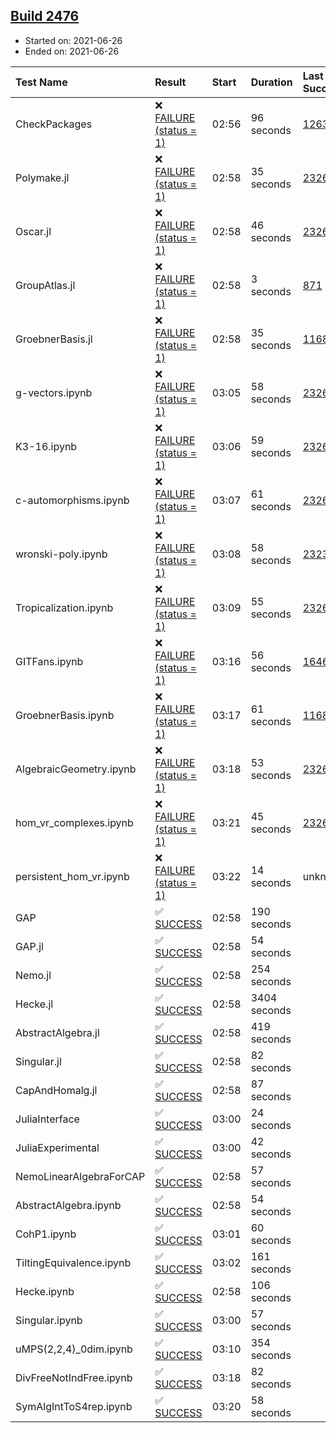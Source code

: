 ## [Build 2476](https://oscarci.mathematik.uni-kl.de/job/oscar-stable/2476/)

* Started on: 2021-06-26
* Ended on: 2021-06-26

| Test Name    | Result | Start | Duration | Last Success | First Failure |
|:-------------|:-------|:------|:---------|:-------------|:--------------|
| CheckPackages | ❌ [FAILURE (status = 1)](https://oscarci.mathematik.uni-kl.de/job/oscar-stable/2476/artifact/logs/build-2476/CheckPackages.log) | 02:56 | 96 seconds | [1263](https://oscarci.mathematik.uni-kl.de/job/oscar-stable/1263/) | [1264](https://oscarci.mathematik.uni-kl.de/job/oscar-stable/1264/) |
| Polymake.jl | ❌ [FAILURE (status = 1)](https://oscarci.mathematik.uni-kl.de/job/oscar-stable/2476/artifact/logs/build-2476/Polymake.jl.log) | 02:58 | 35 seconds | [2326](https://oscarci.mathematik.uni-kl.de/job/oscar-stable/2326/) | [2327](https://oscarci.mathematik.uni-kl.de/job/oscar-stable/2327/) |
| Oscar.jl | ❌ [FAILURE (status = 1)](https://oscarci.mathematik.uni-kl.de/job/oscar-stable/2476/artifact/logs/build-2476/Oscar.jl.log) | 02:58 | 46 seconds | [2326](https://oscarci.mathematik.uni-kl.de/job/oscar-stable/2326/) | [2327](https://oscarci.mathematik.uni-kl.de/job/oscar-stable/2327/) |
| GroupAtlas.jl | ❌ [FAILURE (status = 1)](https://oscarci.mathematik.uni-kl.de/job/oscar-stable/2476/artifact/logs/build-2476/GroupAtlas.jl.log) | 02:58 | 3 seconds | [871](https://oscarci.mathematik.uni-kl.de/job/oscar-stable/871/) | [872](https://oscarci.mathematik.uni-kl.de/job/oscar-stable/872/) |
| GroebnerBasis.jl | ❌ [FAILURE (status = 1)](https://oscarci.mathematik.uni-kl.de/job/oscar-stable/2476/artifact/logs/build-2476/GroebnerBasis.jl.log) | 02:58 | 35 seconds | [1168](https://oscarci.mathematik.uni-kl.de/job/oscar-stable/1168/) | [1169](https://oscarci.mathematik.uni-kl.de/job/oscar-stable/1169/) |
| g-vectors.ipynb | ❌ [FAILURE (status = 1)](https://oscarci.mathematik.uni-kl.de/job/oscar-stable/2476/artifact/logs/build-2476/g-vectors.ipynb.log) | 03:05 | 58 seconds | [2326](https://oscarci.mathematik.uni-kl.de/job/oscar-stable/2326/) | [2327](https://oscarci.mathematik.uni-kl.de/job/oscar-stable/2327/) |
| K3-16.ipynb | ❌ [FAILURE (status = 1)](https://oscarci.mathematik.uni-kl.de/job/oscar-stable/2476/artifact/logs/build-2476/K3-16.ipynb.log) | 03:06 | 59 seconds | [2326](https://oscarci.mathematik.uni-kl.de/job/oscar-stable/2326/) | [2327](https://oscarci.mathematik.uni-kl.de/job/oscar-stable/2327/) |
| c-automorphisms.ipynb | ❌ [FAILURE (status = 1)](https://oscarci.mathematik.uni-kl.de/job/oscar-stable/2476/artifact/logs/build-2476/c-automorphisms.ipynb.log) | 03:07 | 61 seconds | [2326](https://oscarci.mathematik.uni-kl.de/job/oscar-stable/2326/) | [2327](https://oscarci.mathematik.uni-kl.de/job/oscar-stable/2327/) |
| wronski-poly.ipynb | ❌ [FAILURE (status = 1)](https://oscarci.mathematik.uni-kl.de/job/oscar-stable/2476/artifact/logs/build-2476/wronski-poly.ipynb.log) | 03:08 | 58 seconds | [2323](https://oscarci.mathematik.uni-kl.de/job/oscar-stable/2323/) | [2324](https://oscarci.mathematik.uni-kl.de/job/oscar-stable/2324/) |
| Tropicalization.ipynb | ❌ [FAILURE (status = 1)](https://oscarci.mathematik.uni-kl.de/job/oscar-stable/2476/artifact/logs/build-2476/Tropicalization.ipynb.log) | 03:09 | 55 seconds | [2326](https://oscarci.mathematik.uni-kl.de/job/oscar-stable/2326/) | [2327](https://oscarci.mathematik.uni-kl.de/job/oscar-stable/2327/) |
| GITFans.ipynb | ❌ [FAILURE (status = 1)](https://oscarci.mathematik.uni-kl.de/job/oscar-stable/2476/artifact/logs/build-2476/GITFans.ipynb.log) | 03:16 | 56 seconds | [1646](https://oscarci.mathematik.uni-kl.de/job/oscar-stable/1646/) | [1647](https://oscarci.mathematik.uni-kl.de/job/oscar-stable/1647/) |
| GroebnerBasis.ipynb | ❌ [FAILURE (status = 1)](https://oscarci.mathematik.uni-kl.de/job/oscar-stable/2476/artifact/logs/build-2476/GroebnerBasis.ipynb.log) | 03:17 | 61 seconds | [1168](https://oscarci.mathematik.uni-kl.de/job/oscar-stable/1168/) | [1169](https://oscarci.mathematik.uni-kl.de/job/oscar-stable/1169/) |
| AlgebraicGeometry.ipynb | ❌ [FAILURE (status = 1)](https://oscarci.mathematik.uni-kl.de/job/oscar-stable/2476/artifact/logs/build-2476/AlgebraicGeometry.ipynb.log) | 03:18 | 53 seconds | [2326](https://oscarci.mathematik.uni-kl.de/job/oscar-stable/2326/) | [2327](https://oscarci.mathematik.uni-kl.de/job/oscar-stable/2327/) |
| hom_vr_complexes.ipynb | ❌ [FAILURE (status = 1)](https://oscarci.mathematik.uni-kl.de/job/oscar-stable/2476/artifact/logs/build-2476/hom_vr_complexes.ipynb.log) | 03:21 | 45 seconds | [2326](https://oscarci.mathematik.uni-kl.de/job/oscar-stable/2326/) | [2327](https://oscarci.mathematik.uni-kl.de/job/oscar-stable/2327/) |
| persistent_hom_vr.ipynb | ❌ [FAILURE (status = 1)](https://oscarci.mathematik.uni-kl.de/job/oscar-stable/2476/artifact/logs/build-2476/persistent_hom_vr.ipynb.log) | 03:22 | 14 seconds | unknown | unknown |
| GAP | ✅ [SUCCESS](https://oscarci.mathematik.uni-kl.de/job/oscar-stable/2476/artifact/logs/build-2476/GAP.log) | 02:58 | 190 seconds |  |  |
| GAP.jl | ✅ [SUCCESS](https://oscarci.mathematik.uni-kl.de/job/oscar-stable/2476/artifact/logs/build-2476/GAP.jl.log) | 02:58 | 54 seconds |  |  |
| Nemo.jl | ✅ [SUCCESS](https://oscarci.mathematik.uni-kl.de/job/oscar-stable/2476/artifact/logs/build-2476/Nemo.jl.log) | 02:58 | 254 seconds |  |  |
| Hecke.jl | ✅ [SUCCESS](https://oscarci.mathematik.uni-kl.de/job/oscar-stable/2476/artifact/logs/build-2476/Hecke.jl.log) | 02:58 | 3404 seconds |  |  |
| AbstractAlgebra.jl | ✅ [SUCCESS](https://oscarci.mathematik.uni-kl.de/job/oscar-stable/2476/artifact/logs/build-2476/AbstractAlgebra.jl.log) | 02:58 | 419 seconds |  |  |
| Singular.jl | ✅ [SUCCESS](https://oscarci.mathematik.uni-kl.de/job/oscar-stable/2476/artifact/logs/build-2476/Singular.jl.log) | 02:58 | 82 seconds |  |  |
| CapAndHomalg.jl | ✅ [SUCCESS](https://oscarci.mathematik.uni-kl.de/job/oscar-stable/2476/artifact/logs/build-2476/CapAndHomalg.jl.log) | 02:58 | 87 seconds |  |  |
| JuliaInterface | ✅ [SUCCESS](https://oscarci.mathematik.uni-kl.de/job/oscar-stable/2476/artifact/logs/build-2476/JuliaInterface.log) | 03:00 | 24 seconds |  |  |
| JuliaExperimental | ✅ [SUCCESS](https://oscarci.mathematik.uni-kl.de/job/oscar-stable/2476/artifact/logs/build-2476/JuliaExperimental.log) | 03:00 | 42 seconds |  |  |
| NemoLinearAlgebraForCAP | ✅ [SUCCESS](https://oscarci.mathematik.uni-kl.de/job/oscar-stable/2476/artifact/logs/build-2476/NemoLinearAlgebraForCAP.log) | 02:58 | 57 seconds |  |  |
| AbstractAlgebra.ipynb | ✅ [SUCCESS](https://oscarci.mathematik.uni-kl.de/job/oscar-stable/2476/artifact/logs/build-2476/AbstractAlgebra.ipynb.log) | 02:58 | 54 seconds |  |  |
| CohP1.ipynb | ✅ [SUCCESS](https://oscarci.mathematik.uni-kl.de/job/oscar-stable/2476/artifact/logs/build-2476/CohP1.ipynb.log) | 03:01 | 60 seconds |  |  |
| TiltingEquivalence.ipynb | ✅ [SUCCESS](https://oscarci.mathematik.uni-kl.de/job/oscar-stable/2476/artifact/logs/build-2476/TiltingEquivalence.ipynb.log) | 03:02 | 161 seconds |  |  |
| Hecke.ipynb | ✅ [SUCCESS](https://oscarci.mathematik.uni-kl.de/job/oscar-stable/2476/artifact/logs/build-2476/Hecke.ipynb.log) | 02:58 | 106 seconds |  |  |
| Singular.ipynb | ✅ [SUCCESS](https://oscarci.mathematik.uni-kl.de/job/oscar-stable/2476/artifact/logs/build-2476/Singular.ipynb.log) | 03:00 | 57 seconds |  |  |
| uMPS(2,2,4)_0dim.ipynb | ✅ [SUCCESS](https://oscarci.mathematik.uni-kl.de/job/oscar-stable/2476/artifact/logs/build-2476/uMPS-2-2-4-_0dim.ipynb.log) | 03:10 | 354 seconds |  |  |
| DivFreeNotIndFree.ipynb | ✅ [SUCCESS](https://oscarci.mathematik.uni-kl.de/job/oscar-stable/2476/artifact/logs/build-2476/DivFreeNotIndFree.ipynb.log) | 03:18 | 82 seconds |  |  |
| SymAlgIntToS4rep.ipynb | ✅ [SUCCESS](https://oscarci.mathematik.uni-kl.de/job/oscar-stable/2476/artifact/logs/build-2476/SymAlgIntToS4rep.ipynb.log) | 03:20 | 58 seconds |  |  |
